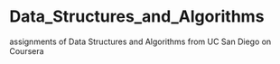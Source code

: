 # Data_Structures_and_Algorithms
assignments of Data Structures and Algorithms from UC San Diego on Coursera
